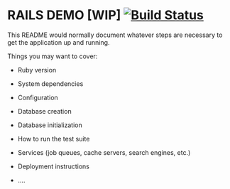 # RAILS DEMO [WIP] [![Build Status](https://semaphoreci.com/api/v1/nevroje/rails_bdd/branches/master/badge.svg)](https://semaphoreci.com/nevroje/rails_bdd)


This README would normally document whatever steps are necessary to get the
application up and running.

Things you may want to cover:

* Ruby version

* System dependencies

* Configuration

* Database creation

* Database initialization

* How to run the test suite

* Services (job queues, cache servers, search engines, etc.)

* Deployment instructions

* ....
